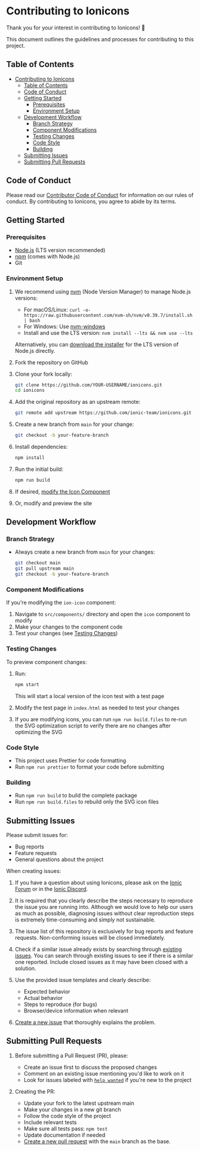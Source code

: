 # Contributing to Ionicons

Thank you for your interest in contributing to Ionicons! :tada:

This document outlines the guidelines and processes for contributing to this project.

## Table of Contents

- [Contributing to Ionicons](#contributing-to-ionicons)
  - [Table of Contents](#table-of-contents)
  - [Code of Conduct](#code-of-conduct)
  - [Getting Started](#getting-started)
    - [Prerequisites](#prerequisites)
    - [Environment Setup](#environment-setup)
  - [Development Workflow](#development-workflow)
    - [Branch Strategy](#branch-strategy)
    - [Component Modifications](#component-modifications)
    - [Testing Changes](#testing-changes)
    - [Code Style](#code-style)
    - [Building](#building)
  - [Submitting Issues](#submitting-issues)
  - [Submitting Pull Requests](#submitting-pull-requests)

## Code of Conduct

Please read our [Contributor Code of Conduct](./CODE_OF_CONDUCT.md) for information on our rules of conduct. By contributing to Ionicons, you agree to abide by its terms.

## Getting Started

### Prerequisites

- [Node.js](https://nodejs.org/) (LTS version recommended)
- [npm](https://www.npmjs.com/) (comes with Node.js)
- Git

### Environment Setup

1. We recommend using [nvm](https://github.com/nvm-sh/nvm) (Node Version Manager) to manage Node.js versions:
   - For macOS/Linux: `curl -o- https://raw.githubusercontent.com/nvm-sh/nvm/v0.39.7/install.sh | bash`
   - For Windows: Use [nvm-windows](https://github.com/coreybutler/nvm-windows)
   - Install and use the LTS version: `nvm install --lts && nvm use --lts`

   Alternatively, you can [download the installer](https://nodejs.org/) for the LTS version of Node.js directly.

2. Fork the repository on GitHub
3. Clone your fork locally:
   ```bash
   git clone https://github.com/YOUR-USERNAME/ionicons.git
   cd ionicons
   ```
4. Add the original repository as an upstream remote:
   ```bash
   git remote add upstream https://github.com/ionic-team/ionicons.git
   ```
5. Create a new branch from `main` for your change:
   ```bash
   git checkout -b your-feature-branch
   ```
6. Install dependencies:
   ```bash
   npm install
   ```
7. Run the initial build:
   ```bash
   npm run build
   ```
8. If desired, [modify the Icon Component](#component-modifications)
9. Or, modify and preview the site

## Development Workflow

### Branch Strategy

- Always create a new branch from `main` for your changes:
  ```bash
  git checkout main
  git pull upstream main
  git checkout -b your-feature-branch
  ```

### Component Modifications

If you're modifying the `ion-icon` component:

1. Navigate to `src/components/` directory and open the `icon` component to modify
2. Make your changes to the component code
3. Test your changes (see [Testing Changes](#testing-changes))

### Testing Changes

To preview component changes:

1. Run:
   ```bash
   npm start
   ```
   This will start a local version of the icon test with a test page
   
2. Modify the test page in `index.html` as needed to test your changes
3. If you are modifying icons, you can run `npm run build.files` to re-run the SVG optimization script to verify there are no changes after optimizing the SVG

### Code Style

- This project uses Prettier for code formatting
- Run `npm run prettier` to format your code before submitting

### Building

- Run `npm run build` to build the complete package
- Run `npm run build.files` to rebuild only the SVG icon files

## Submitting Issues

Please submit issues for:
- Bug reports
- Feature requests
- General questions about the project

When creating issues:

1. If you have a question about using Ionicons, please ask on the [Ionic Forum](http://forum.ionicframework.com/) or in the [Ionic Discord](https://ionic.link/discord).

2. It is required that you clearly describe the steps necessary to reproduce the issue you are running into. Although we would love to help our users as much as possible, diagnosing issues without clear reproduction steps is extremely time-consuming and simply not sustainable.

3. The issue list of this repository is exclusively for bug reports and feature requests. Non-conforming issues will be closed immediately.

4. Check if a similar issue already exists by searching through [existing issues](https://github.com/ionic-team/ionicons/issues?utf8=%E2%9C%93&q=is%3Aissue). You can search through existing issues to see if there is a similar one reported. Include closed issues as it may have been closed with a solution.

5. Use the provided issue templates and clearly describe:
   - Expected behavior
   - Actual behavior
   - Steps to reproduce (for bugs)
   - Browser/device information when relevant

6. [Create a new issue](https://github.com/ionic-team/ionicons/issues/new/choose) that thoroughly explains the problem.

## Submitting Pull Requests

1. Before submitting a Pull Request (PR), please:
   - Create an issue first to discuss the proposed changes
   - Comment on an existing issue mentioning you'd like to work on it
   - Look for issues labeled with [`help wanted`](https://github.com/ionic-team/ionicons/issues?q=is%3Aopen+is%3Aissue+label%3A%22help+wanted%22) if you're new to the project

2. Creating the PR:
   - Update your fork to the latest upstream main
   - Make your changes in a new git branch
   - Follow the code style of the project
   - Include relevant tests
   - Make sure all tests pass: `npm test`
   - Update documentation if needed
   - [Create a new pull request](https://github.com/ionic-team/ionicons/compare) with the `main` branch as the base.